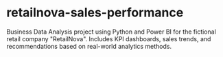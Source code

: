# retailnova-sales-performance
Business Data Analysis project using Python and Power BI for the fictional retail company "RetailNova". Includes KPI dashboards, sales trends, and recommendations based on real-world analytics methods.
